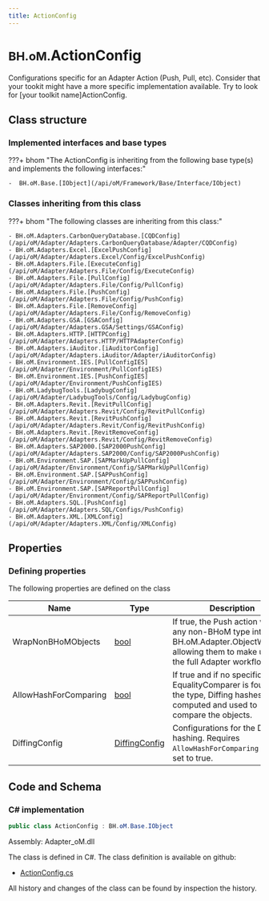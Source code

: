 ```yaml
---
title: ActionConfig
---
```


# <small>BH.oM.</small>**ActionConfig**

Configurations specific for an Adapter Action (Push, Pull, etc).
Consider that your tookit might have a more specific implementation available. Try to look for [your toolkit name]ActionConfig.

## Class structure

### Implemented interfaces and base types

???+ bhom "The ActionConfig is inheriting from the following base type(s) and implements the following interfaces:"

    -  BH.oM.Base.[IObject](/api/oM/Framework/Base/Interface/IObject)


### Classes inheriting from this class

???+ bhom "The following classes are inheriting from this class:"

    - BH.oM.Adapters.CarbonQueryDatabase.[CQDConfig](/api/oM/Adapter/Adapters.CarbonQueryDatabase/Adapter/CQDConfig)
    - BH.oM.Adapters.Excel.[ExcelPushConfig](/api/oM/Adapter/Adapters.Excel/Config/ExcelPushConfig)
    - BH.oM.Adapters.File.[ExecuteConfig](/api/oM/Adapter/Adapters.File/Config/ExecuteConfig)
    - BH.oM.Adapters.File.[PullConfig](/api/oM/Adapter/Adapters.File/Config/PullConfig)
    - BH.oM.Adapters.File.[PushConfig](/api/oM/Adapter/Adapters.File/Config/PushConfig)
    - BH.oM.Adapters.File.[RemoveConfig](/api/oM/Adapter/Adapters.File/Config/RemoveConfig)
    - BH.oM.Adapters.GSA.[GSAConfig](/api/oM/Adapter/Adapters.GSA/Settings/GSAConfig)
    - BH.oM.Adapters.HTTP.[HTTPConfig](/api/oM/Adapter/Adapters.HTTP/HTTPAdapterConfig)
    - BH.oM.Adapters.iAuditor.[iAuditorConfig](/api/oM/Adapter/Adapters.iAuditor/Adapter/iAuditorConfig)
    - BH.oM.Environment.IES.[PullConfigIES](/api/oM/Adapter/Environment/PullConfigIES)
    - BH.oM.Environment.IES.[PushConfigIES](/api/oM/Adapter/Environment/PushConfigIES)
    - BH.oM.LadybugTools.[LadybugConfig](/api/oM/Adapter/LadybugTools/Config/LadybugConfig)
    - BH.oM.Adapters.Revit.[RevitPullConfig](/api/oM/Adapter/Adapters.Revit/Config/RevitPullConfig)
    - BH.oM.Adapters.Revit.[RevitPushConfig](/api/oM/Adapter/Adapters.Revit/Config/RevitPushConfig)
    - BH.oM.Adapters.Revit.[RevitRemoveConfig](/api/oM/Adapter/Adapters.Revit/Config/RevitRemoveConfig)
    - BH.oM.Adapters.SAP2000.[SAP2000PushConfig](/api/oM/Adapter/Adapters.SAP2000/Config/SAP2000PushConfig)
    - BH.oM.Environment.SAP.[SAPMarkUpPullConfig](/api/oM/Adapter/Environment/Config/SAPMarkUpPullConfig)
    - BH.oM.Environment.SAP.[SAPPushConfig](/api/oM/Adapter/Environment/Config/SAPPushConfig)
    - BH.oM.Environment.SAP.[SAPReportPullConfig](/api/oM/Adapter/Environment/Config/SAPReportPullConfig)
    - BH.oM.Adapters.SQL.[PushConfig](/api/oM/Adapter/Adapters.SQL/Configs/PushConfig)
    - BH.oM.Adapters.XML.[XMLConfig](/api/oM/Adapter/Adapters.XML/Config/XMLConfig)


## Properties



### Defining properties

The following properties are defined on the class

| Name             | Type             | Description      | Quantity         |
|------------------|------------------|------------------|------------------|
| WrapNonBHoMObjects | [bool](https://learn.microsoft.com/en-us/dotnet/api/System.Boolean?view=netstandard-2.0) | If true, the Push action wraps any non-BHoM type into a BH.oM.Adapter.ObjectWrapper, allowing them to make use of the full Adapter workflow. | - |
| AllowHashForComparing | [bool](https://learn.microsoft.com/en-us/dotnet/api/System.Boolean?view=netstandard-2.0) | If true and if no specific EqualityComparer is found for the type, Diffing hashes are computed and used to compare the objects. | - |
| DiffingConfig | [DiffingConfig](/api/oM/Framework/Diffing/DiffingConfig) | Configurations for the Diffing hashing. Requires `AllowHashForComparing` to be set to true. | - |


## Code and Schema

### C# implementation

``` C# title="C#"
public class ActionConfig : BH.oM.Base.IObject
```

Assembly: Adapter_oM.dll

The class is defined in C#. The class definition is available on github:

- [ActionConfig.cs](https://github.com/BHoM/BHoM_Adapter/blob/develop/Adapter_oM/Settings-Config\ActionConfig.cs)

All history and changes of the class can be found by inspection the history.
